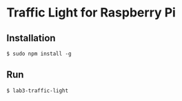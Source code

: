 # Traffic Light for Raspberry Pi

## Installation
```
$ sudo npm install -g
```
## Run
```
$ lab3-traffic-light
```
